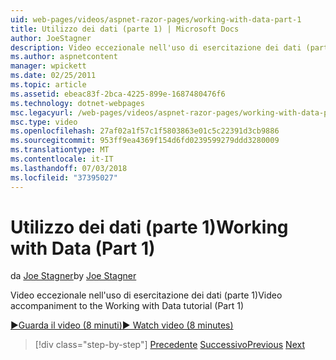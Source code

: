 ```yaml
---
uid: web-pages/videos/aspnet-razor-pages/working-with-data-part-1
title: Utilizzo dei dati (parte 1) | Microsoft Docs
author: JoeStagner
description: Video eccezionale nell'uso di esercitazione dei dati (parte 1)
ms.author: aspnetcontent
manager: wpickett
ms.date: 02/25/2011
ms.topic: article
ms.assetid: ebeac83f-2bca-4225-899e-1687480476f6
ms.technology: dotnet-webpages
msc.legacyurl: /web-pages/videos/aspnet-razor-pages/working-with-data-part-1
msc.type: video
ms.openlocfilehash: 27af02a1f57c1f5803863e01c5c22391d3cb9886
ms.sourcegitcommit: 953ff9ea4369f154d6fd0239599279ddd3280009
ms.translationtype: MT
ms.contentlocale: it-IT
ms.lasthandoff: 07/03/2018
ms.locfileid: "37395027"
---
```

<a name="working-with-data-part-1"></a><span data-ttu-id="1e1f2-103">Utilizzo dei dati (parte 1)</span><span class="sxs-lookup"><span data-stu-id="1e1f2-103">Working with Data (Part 1)</span></span>
====================
<span data-ttu-id="1e1f2-104">da [Joe Stagner](https://github.com/JoeStagner)</span><span class="sxs-lookup"><span data-stu-id="1e1f2-104">by [Joe Stagner](https://github.com/JoeStagner)</span></span>

<span data-ttu-id="1e1f2-105">Video eccezionale nell'uso di esercitazione dei dati (parte 1)</span><span class="sxs-lookup"><span data-stu-id="1e1f2-105">Video accompaniment to the Working with Data tutorial (Part 1)</span></span>

[<span data-ttu-id="1e1f2-106">&#9654;Guarda il video (8 minuti)</span><span class="sxs-lookup"><span data-stu-id="1e1f2-106">&#9654; Watch video (8 minutes)</span></span>](https://channel9.msdn.com/Blogs/ASP-NET-Site-Videos/working-with-data-part-1)

> [!div class="step-by-step"]
> <span data-ttu-id="1e1f2-107">[Precedente](working-with-forms-part-2.md)
> [Successivo](working-with-data-part-2.md)</span><span class="sxs-lookup"><span data-stu-id="1e1f2-107">[Previous](working-with-forms-part-2.md)
[Next](working-with-data-part-2.md)</span></span>
